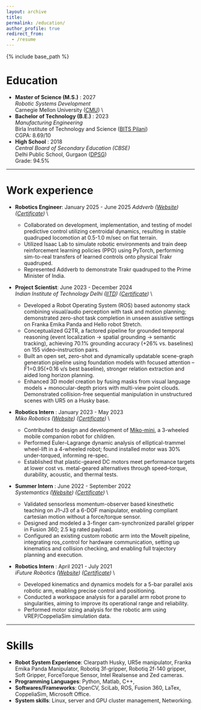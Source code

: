 ```yaml
---
layout: archive
title: 
permalink: /education/
author_profile: true
redirect_from:
  - /resume
---
```


{% include base_path %}


Education
======
* **Master of Science (M.S.)** : 2027 \
    *Robotic Systems Development* \
    Carnegie Mellon University ([CMU](https://mrsd.ri.cmu.edu/)) \
* **Bachelor of Technology (B.E.)** : 2023 \
    *Manufacturing Engineering* \
    Birla Institute of Technology and Science ([BITS Pilani](https://www.bits-pilani.ac.in/pilani/)) \
    CGPA: 8.69/10
* **High School** : 2018 \
    *Central Board of Secondary Education (CBSE)* \
    Delhi Public School, Gurgaon ([DPSG](https://www.dpsgurgaon.org/))  
    Grade: 94.5%

---

Work experience
======
* **Robotics Engineer**: January 2025 - June 2025
  *Addverb ([Website](https://addverb.com/)) ([Certificate](https://drive.google.com/file/d/1qC_RvgIGLoX2rI3WXnGblO0ZrSSlI8qT/view?usp=sharing))* \
  * Collaborated on development, implementation, and testing of model predictive control utilizing centroidal dynamics, resulting in stable quadruped locomotion at 0.5-1.0 m/sec on flat terrain.
  * Utilized Isaac Lab to simulate robotic environments and train deep reinforcement learning policies (PPO) using PyTorch, performing sim-to-real transfers of learned controls onto physical Trakr quadruped.
  * Represented Addverb to demonstrate Trakr quadruped to the Prime Minister of India.
* **Project Scientist**: June 2023 - December 2024 \
  *Indian Institute of Technology Delhi ([IITD](https://home.iitd.ac.in/)) ([Certificate](https://drive.google.com/file/d/1D7KyRy5DfKVSuAEqu4P1nphSkaz6tRBW/view?usp=sharing))* \
  * Developed a Robot Operating System (ROS) based autonomy stack combining visual/audio perception with task and motion planning; demonstrated zero-shot task completion in unseen assistive settings on Franka Emika Panda and Hello robot Stretch.
  * Conceptualized G2TR, a factored pipeline for grounded temporal reasoning (event localization → spatial grounding → semantic tracking), achieving 70.1% grounding accuracy (+26% vs. baselines) on 155 video–instruction pairs.
  * Built an open set, zero-shot and dynamically updatable scene-graph generation pipeline using foundation models with focused attention – F1=0.95(+0.16 v/s best baseline), stronger relation extraction and aided long horizon planning.
  * Enhanced 3D model creation by fusing masks from visual language models + monocular-depth priors with multi-view point clouds. Demonstrated collision-free sequential manipulation in unstructured scenes with UR5 on a Husky base.
* **Robotics Intern** : January 2023 - May 2023 \
  *Miko Robotics ([Website](https://miko.ai/)) ([Certificate](https://drive.google.com/file/d/1Z4ErwxGGWl-2z48mFWVm7T7Z8pN56lpo/view?usp=sharing))* \
  * Contributed to design and development of [Miko-mini](https://in.miko.ai/products/miko-mini), a 3-wheeled mobile companion robot for children.
  * Performed Euler–Lagrange dynamic analysis of elliptical-trammel wheel-lift in a 4-wheeled robot; found installed motor was 30% under-torqued, informing re-spec.
  * Established that plastic-geared DC motors meet performance targets at lower cost vs. metal-geared alternatives through speed–torque, durability, acoustic, and thermal tests.

* **Summer Intern** : June 2022 - September 2022 \
  *Systemantics ([Website](https://www.systemantics.com/)) ([Certificate](https://drive.google.com/file/d/1tYhD3VrARtKhDT0Zj93x6aU9XngOiwfe/view?usp=sharing))* \
  * Validated sensorless momentum-observer based kinesthetic teaching on J1–J3 of a 6-DOF manipulator, enabling compliant cartesian motion without a force/torque sensor.
  * Designed and modeled a 3-finger cam-synchronized parallel gripper in Fusion 360; 2.5 kg rated payload.
  * Configured an existing custom robotic arm into the MoveIt pipeline, integrating ros_control for hardware communication, setting up kinematics and collision checking, and enabling full trajectory planning and execution.

* **Robotics Intern** : April 2021 - July 2021 \
  *iFuture Robotics ([Website](http://www.ifuturerobotics.com)) ([Certificate](https://drive.google.com/file/d/1_PS4g3ntIny5cyYhUBOQvo2CKLoGZjle/view?usp=sharing))* \
  * Developed kinematics and dynamics models for a 5-bar parallel axis robotic arm, enabling precise control and positioning.
  * Conducted a workspace analysis for a parallel arm robot prone to singularities, aiming to improve its operational range and reliability.
  * Performed motor sizing analysis for the robotic arm using VREP/CoppeliaSim simulation data.

  
---

Skills
======
* **Robot System Experience**: Clearpath Husky, UR5e manipulator, Franka Emika Panda Manipulator, Robotiq 3f-gripper, Robotiq 2f-140
gripper, Soft Gripper, ForceTorque Sensor, Intel Realsense and Zed cameras.
* **Programming Languages**: Python, Matlab, C++, 
* **Softwares/Frameworks**: OpenCV, SciLab, ROS, Fusion 360, LaTex, CoppeliaSim, Microsoft Office. 
* **System skills**: Linux, server and GPU cluster management, Networking. 

